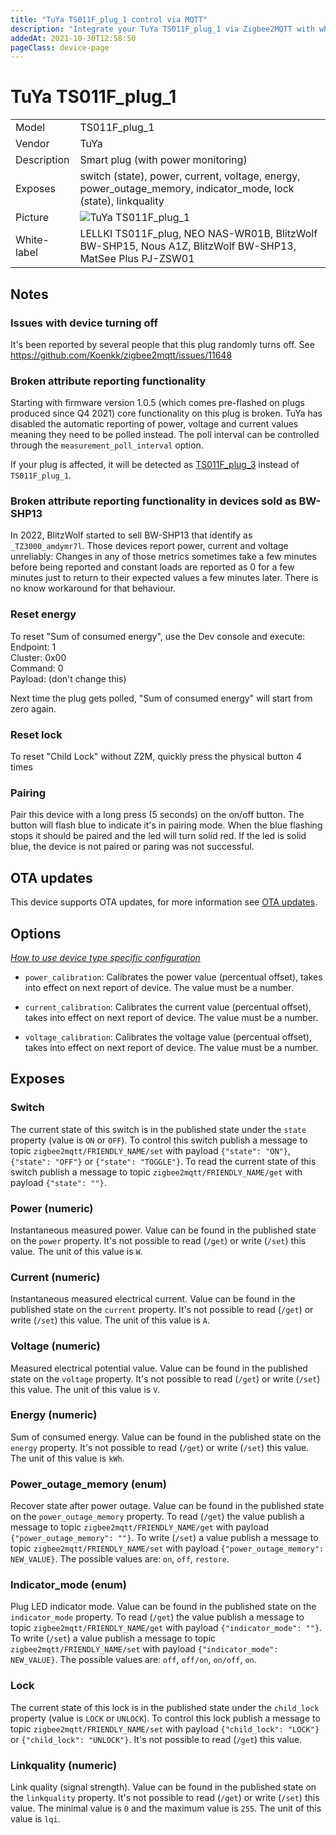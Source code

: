 ```yaml
---
title: "TuYa TS011F_plug_1 control via MQTT"
description: "Integrate your TuYa TS011F_plug_1 via Zigbee2MQTT with whatever smart home infrastructure you are using without the vendor's bridge or gateway."
addedAt: 2021-10-30T12:58:50
pageClass: device-page
---
```


<!-- !!!! -->
<!-- ATTENTION: This file is auto-generated through docgen! -->
<!-- You can only edit the "Notes"-Section between the two comment lines "Notes BEGIN" and "Notes END". -->
<!-- Do not use h1 or h2 heading within "## Notes"-Section. -->
<!-- !!!! -->

# TuYa TS011F_plug_1

|     |     |
|-----|-----|
| Model | TS011F_plug_1  |
| Vendor  | TuYa  |
| Description | Smart plug (with power monitoring) |
| Exposes | switch (state), power, current, voltage, energy, power_outage_memory, indicator_mode, lock (state), linkquality |
| Picture | ![TuYa TS011F_plug_1](https://www.zigbee2mqtt.io/images/devices/TS011F_plug_1.jpg) |
| White-label | LELLKI TS011F_plug, NEO NAS-WR01B, BlitzWolf BW-SHP15, Nous A1Z, BlitzWolf BW-SHP13, MatSee Plus PJ-ZSW01 |


<!-- Notes BEGIN: You can edit here. Add "## Notes" headline if not already present. -->
## Notes

### Issues with device turning off
It's been reported by several people that this plug randomly turns off. See https://github.com/Koenkk/zigbee2mqtt/issues/11648

### Broken attribute reporting functionality

Starting with firmware version 1.0.5 (which comes pre-flashed on plugs produced since Q4 2021) core functionality on this plug is broken. TuYa has disabled the automatic reporting of power, voltage and current values meaning they need to be polled instead. The poll interval can be controlled through the `measurement_poll_interval` option.

If your plug is affected, it will be detected as [TS011F_plug_3](TS011F_plug_3.md) instead of `TS011F_plug_1`.

<!-- cfr: https://github.com/Koenkk/zigbee2mqtt/issues/9057 -->

### Broken attribute reporting functionality in devices sold as BW-SHP13

In 2022, BlitzWolf started to sell BW-SHP13 that identify as ```_TZ3000_amdymr7l```. Those devices report power, current and voltage unreliably: Changes in any of those metrics sometimes take a few minutes before being reported and constant loads are reported as 0 for a few minutes just to return to their expected values a few minutes later. There is no know workaround for that behaviour.

<!-- cfr: https://github.com/Koenkk/zigbee2mqtt/issues/11800 -->

### Reset energy

To reset "Sum of consumed energy", use the Dev console and execute:
Endpoint: 1  
Cluster: 0x00  
Command: 0  
Payload: (don't change this)  

Next time the plug gets polled, "Sum of consumed energy" will start from zero again.

### Reset lock

To reset "Child Lock" without Z2M, quickly press the physical button 4 times

### Pairing
Pair this device with a long press (5 seconds) on the on/off button. The button will flash blue to indicate it's in pairing mode. When the blue flashing stops it should be paired and the led will turn solid red. If the led is solid blue, the device is not paired or paring was not successful.
<!-- Notes END: Do not edit below this line -->

## OTA updates
This device supports OTA updates, for more information see [OTA updates](../guide/usage/ota_updates.md).


## Options
*[How to use device type specific configuration](../guide/configuration/devices-groups.md#specific-device-options)*

* `power_calibration`: Calibrates the power value (percentual offset), takes into effect on next report of device. The value must be a number.

* `current_calibration`: Calibrates the current value (percentual offset), takes into effect on next report of device. The value must be a number.

* `voltage_calibration`: Calibrates the voltage value (percentual offset), takes into effect on next report of device. The value must be a number.


## Exposes

### Switch 
The current state of this switch is in the published state under the `state` property (value is `ON` or `OFF`).
To control this switch publish a message to topic `zigbee2mqtt/FRIENDLY_NAME/set` with payload `{"state": "ON"}`, `{"state": "OFF"}` or `{"state": "TOGGLE"}`.
To read the current state of this switch publish a message to topic `zigbee2mqtt/FRIENDLY_NAME/get` with payload `{"state": ""}`.

### Power (numeric)
Instantaneous measured power.
Value can be found in the published state on the `power` property.
It's not possible to read (`/get`) or write (`/set`) this value.
The unit of this value is `W`.

### Current (numeric)
Instantaneous measured electrical current.
Value can be found in the published state on the `current` property.
It's not possible to read (`/get`) or write (`/set`) this value.
The unit of this value is `A`.

### Voltage (numeric)
Measured electrical potential value.
Value can be found in the published state on the `voltage` property.
It's not possible to read (`/get`) or write (`/set`) this value.
The unit of this value is `V`.

### Energy (numeric)
Sum of consumed energy.
Value can be found in the published state on the `energy` property.
It's not possible to read (`/get`) or write (`/set`) this value.
The unit of this value is `kWh`.

### Power_outage_memory (enum)
Recover state after power outage.
Value can be found in the published state on the `power_outage_memory` property.
To read (`/get`) the value publish a message to topic `zigbee2mqtt/FRIENDLY_NAME/get` with payload `{"power_outage_memory": ""}`.
To write (`/set`) a value publish a message to topic `zigbee2mqtt/FRIENDLY_NAME/set` with payload `{"power_outage_memory": NEW_VALUE}`.
The possible values are: `on`, `off`, `restore`.

### Indicator_mode (enum)
Plug LED indicator mode.
Value can be found in the published state on the `indicator_mode` property.
To read (`/get`) the value publish a message to topic `zigbee2mqtt/FRIENDLY_NAME/get` with payload `{"indicator_mode": ""}`.
To write (`/set`) a value publish a message to topic `zigbee2mqtt/FRIENDLY_NAME/set` with payload `{"indicator_mode": NEW_VALUE}`.
The possible values are: `off`, `off/on`, `on/off`, `on`.

### Lock 
The current state of this lock is in the published state under the `child_lock` property (value is `LOCK` or `UNLOCK`).
To control this lock publish a message to topic `zigbee2mqtt/FRIENDLY_NAME/set` with payload `{"child_lock": "LOCK"}` or `{"child_lock": "UNLOCK"}`.
It's not possible to read (`/get`) this value.

### Linkquality (numeric)
Link quality (signal strength).
Value can be found in the published state on the `linkquality` property.
It's not possible to read (`/get`) or write (`/set`) this value.
The minimal value is `0` and the maximum value is `255`.
The unit of this value is `lqi`.

